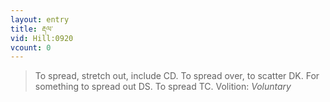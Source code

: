 ```yaml
---
layout: entry
title: རྡལ་
vid: Hill:0920
vcount: 0
---
```

> To spread, stretch out, include CD\. To spread over, to scatter DK\. For something to spread out DS\. To spread TC\.
> Volition: _Voluntary_


